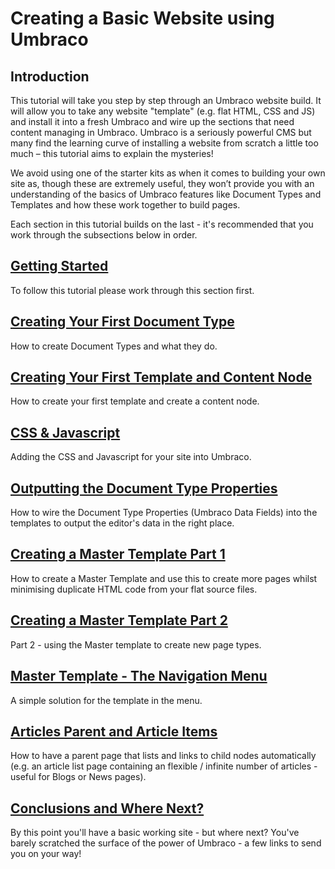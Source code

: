 # Creating a Basic Website using Umbraco

## Introduction 
This tutorial will take you step by step through an Umbraco website build. It will allow you to take any website "template" (e.g. flat HTML, CSS and JS) and install it into a fresh Umbraco and wire up the sections that need content managing in Umbraco.  Umbraco is a seriously powerful CMS but many find the learning curve of installing a website from scratch a little too much – this tutorial aims to explain the mysteries!


We avoid using one of the starter kits as when it comes to building your own site as, though these are extremely useful, they won’t provide you with an understanding of the basics of Umbraco features like Document Types and Templates and how these work together to build pages. 

Each section in this tutorial builds on the last - it's recommended that you work through the subsections below in order. 


## [Getting Started](Getting-Started.md)
To follow this tutorial please work through this section first. 


## [Creating Your First Document Type](Document-Types.md)
How to create Document Types and what they do.


## [Creating Your First Template and Content Node](Creating-Your-First-Template-and-Content-Node.md)
How to create your first template and create a content node. 


## [CSS & Javascript](CSS-And-Javascript.md)
Adding the CSS and Javascript for your site into Umbraco.


## [Outputting the Document Type Properties](Outputting-the-Document-Type-Properties.md)
How to wire the Document Type Properties (Umbraco Data Fields) into the templates to output the editor's data in the right place.


## [Creating a Master Template Part 1](Creating-Master-Template-Part-1.md)
How to create a Master Template and use this to create more pages whilst minimising duplicate HTML code from your flat source files.


## [Creating a Master Template Part 2](Creating-Master-Template-Part-2.md)
Part 2 - using the Master template to create new page types. 


## [Master Template - The Navigation Menu](Master-Template-The-Navigation-Menu.md)
A simple solution for the template in the menu. 


## [Articles Parent and Article Items](Articles-Parent-and-Article-Items.md)
How to have a parent page that lists and links to child nodes automatically (e.g. an article list page containing an flexible / infinite number of articles - useful for Blogs or News pages). 


## [Conclusions and Where Next?](Conclusions-Where-Next.md)
By this point you'll have a basic working site - but where next?  You've barely scratched the surface of the power of Umbraco - a few links to send you on your way!
